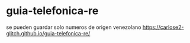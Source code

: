 # guia-telefonica-re
se pueden guardar solo numeros de origen venezolano
https://carlose2-glitch.github.io/guia-telefonica-re/
